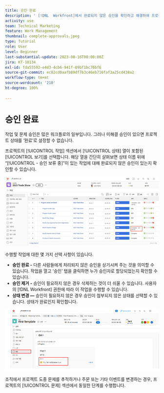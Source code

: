 ```yaml
---
title: 승인 완료
description: ' [!DNL  Workfront]에서 완료되지 않은 승인을 확인하고 해결하여 프로젝트를 종료하는 방법에 대해 알아봅니다.'
activity: use
team: Technical Marketing
feature: Work Management
thumbnail: complete-approvals.jpeg
type: Tutorial
role: User
level: Beginner
last-substantial-update: 2023-08-16T00:00:00Z
jira: KT-10134
exl-id: fda55592-e4d3-4cb6-941f-09bf1bc76bf6
source-git-commit: ec82cd0aafb89df7b3c46eb716faf3a25cd438a2
workflow-type: tm+mt
source-wordcount: '210'
ht-degree: 100%

---
```


# 승인 완료

작업 및 문제 승인은 많은 워크플로의 일부입니다. 그러나 미해결 승인이 있으면 프로젝트 상태를 ‘완료’로 설정할 수 없습니다.

프로젝트의 [!UICONTROL 작업] 섹션에서 [!UICONTROL 상태] 열이 포함된 [!UICONTROL 보기]를 선택합니다. 해당 열을 간단히 살펴보면 상태 이름 뒤에 “[!UICONTROL - 승인 보류 중]”이 있는 작업에 대해 완료되지 않은 승인이 있는지 확인할 수 있습니다.

![미완료 승인이 표시된 프로젝트](assets/approval-pending.png)

수행할 작업에 대한 몇 가지 선택 사항이 있습니다.

* **승인 완료 -** 다른 사람들에게 처리되지 않은 승인을 상기시켜 주는 것을 의미할 수 있습니다. 작업을 열고 ‘승인’ 탭을 클릭하면 누가 승인자로 할당되었는지 확인할 수 있습니다.
* **승인 제거 -** 승인이 필요하지 않은 경우 삭제하는 것이 더 쉬울 수 있습니다. 사용자의 [!DNL Workfront] 권한에 따라 이 작업을 수행할 수 있습니다.
* **상태 변경 —** 승인이 필요하지 않은 경우 승인이 첨부되지 않은 상태를 선택할 수 있습니다. 상태가 완료인지 확인합니다.

![작업 승인자가 표시된 프로젝트](assets/task-approvers.png)

조직에서 프로젝트 도중 문제를 추적하거나 주문 또는 기타 이벤트를 변경하는 경우, 프로젝트의 [!UICONTROL 문제] 섹션에서 동일한 단계를 수행합니다.
